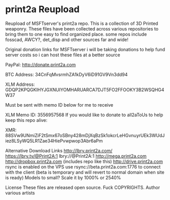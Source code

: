 # print2a Reupload
Reupload of MSFTserver's print2a repo.
This is a collection of 3D Printed weaponry. These files have been collected across various repositories to bring them to one easy to find organized place. some repos include fosscad, AWCY?, det_disp and other sources far and wide!

Original donation links for MSFTserver
i will be taking donations to help fund server costs so i can host these files at a better source

PayPal: http://donate.print2a.com

BTC Address: 34CnFqMvsrmhZA1kDyV6iD91GV9Vn3dd94

XLM Address: GDQP2KPQGKIHYJGXNUIYOMHARUARCA7DJT5FO2FFOOKY3B2WSQHG4W37

Must be sent with memo ID below for me to receive

XLM Memo ID: 3556957568
If you would like to donate to all2aToUs to help keep this repo alive:

XMR: 88SVw9UNmiZiF2tSmx67oSBny428mDjXqBzSk1okcrLeHGvnuyrUEk3WUdJiez8LSyWQ5LR1Zae34HiePvwpwop3Abr6aPm

Alternative Download Links
http://lbry.print2a.com/
https://lbry.tv/@Print2A:1
lbry://@Print2A:1
http://mega.print2a.com
http://dropbox.print2a.com (includes repo like this)
http://drive.print2a.com
rsync is enabled on the VPS use rsync://beta.print2a.com:1776 to connect with the client (beta is temporary and will revert to normal domain when site is ready)
Models to small?
Scale it by 1000% or 2540%

License
These files are released open source.
Fuck COPYRIGHTS.
Author
various artists
